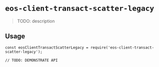 # `eos-client-transact-scatter-legacy`

> TODO: description

## Usage

```
const eosClientTransactScatterLegacy = require('eos-client-transact-scatter-legacy');

// TODO: DEMONSTRATE API
```

